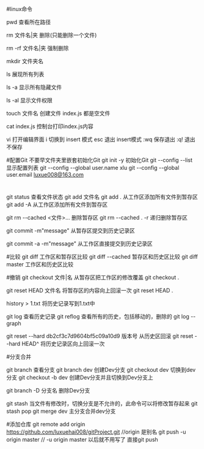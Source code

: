#linux命令

pwd 查看所在路径

rm 文件名|夹 删除(只能删除一个文件)

rm -rf 文件名|夹  强制删除

mkdir 文件夹名

ls 展现所有列表

ls -a 显示所有隐藏文件

ls -al 显示文件权限

touch 文件名 创建文件 index.js 都是空文件

cat index.js 控制台打印index.js内容


vi 打开编辑界面
i 切换到 insert 模式
esc 退出 insert模式
:wq 保存退出
:q! 退出不保存

#配置Git 不要早文件夹里嵌套初始化Git
git init -y 初始化Git
git --config --list 显示配置列表
git --config --global user.name xlu
git --config --global user.email luxue008@163.com

#
git status 查看文件状态
git add 文件名
git add . 从工作区添加所有文件到暂存区
git add -A 从工作区添加所有文件到暂存区

git rm --cached  <文件>... 删除暂存区
git rm --cached . -r  递归删除暂存区

git commit -m"message" 从暂存区提交到历史记录区

git commit -a -m"message"  从工作区直接提交到历史记录区

#比较
git diff  工作区和暂存区比较
git diff --cached 暂存区和历史区比较
git diff master 工作区和历史区比较

#撤销
git checkout 文件|名 从暂存区把工作区的修改覆盖
git checkout .

git reset HEAD 文件名 将暂存区的内容向上回滚一次
git reset HEAD .

history > 1.txt 将历史记录写到1.txt中

git log 查看历史记录
git reflog 查看所有的历史，包括移动的，删除的
git log --graph  


git reset --hard db2cf3c7d9604bf5c09a10d9 版本号 从历史区回滚
git reset --hard HEAD^ 将历史记录区向上回滚一次

#分支合并

git branch 查看分支
git branch dev 创建Dev分支
git checkout dev 切换到dev分支
git checkout -b dev 创建Dev分支并且切换到Dev分支上

git branch -D 分支名 删除Dev分支

git stash  当文件有修改时，切换分支是不允许的，此命令可以将修改暂存起来
git stash pop 
git merge dev 主分支合并dev分支


#添加仓库
git remote add origin https://github.com/luxuehai008/gitProject.git //origin 是别名
git push -u origin master // -u origin master 以后就不用写了 直接git push
